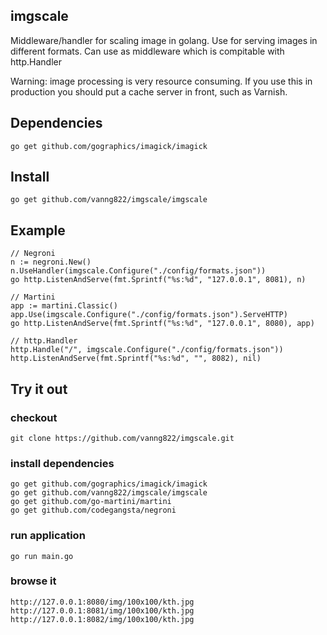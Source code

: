 ## imgscale

Middleware/handler for scaling image in golang. Use for serving images in different formats. Can use as middleware which is compitable with http.Handler

Warning: image processing is very resource consuming. If you use this in production you should put a cache server in front, such as Varnish.

## Dependencies

	go get github.com/gographics/imagick/imagick

## Install 

	go get github.com/vanng822/imgscale/imgscale


## Example

	// Negroni
	n := negroni.New()
	n.UseHandler(imgscale.Configure("./config/formats.json"))
	go http.ListenAndServe(fmt.Sprintf("%s:%d", "127.0.0.1", 8081), n)

	// Martini
	app := martini.Classic()
	app.Use(imgscale.Configure("./config/formats.json").ServeHTTP)
	go http.ListenAndServe(fmt.Sprintf("%s:%d", "127.0.0.1", 8080), app)

	// http.Handler
	http.Handle("/", imgscale.Configure("./config/formats.json"))
	http.ListenAndServe(fmt.Sprintf("%s:%d", "", 8082), nil)


## Try it out

### checkout
	
	git clone https://github.com/vanng822/imgscale.git
	

### install dependencies

	go get github.com/gographics/imagick/imagick
	go get github.com/vanng822/imgscale/imgscale
	go get github.com/go-martini/martini
	go get github.com/codegangsta/negroni
	
	
### run application

	go run main.go

### browse it
	
	http://127.0.0.1:8080/img/100x100/kth.jpg
	http://127.0.0.1:8081/img/100x100/kth.jpg
	http://127.0.0.1:8082/img/100x100/kth.jpg
	